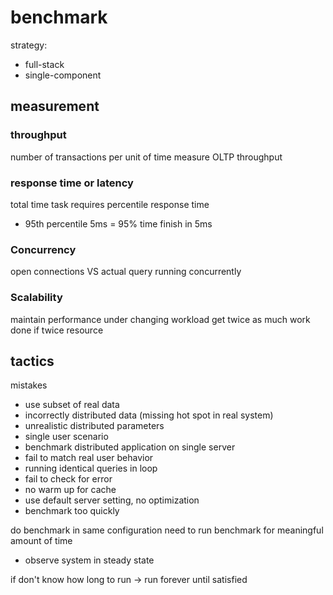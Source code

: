 # benchmark
strategy:
- full-stack
- single-component

## measurement
### throughput
number of transactions per unit of time
measure OLTP throughput

### response time or latency
total time task requires
percentile response time
- 95th percentile 5ms = 95% time finish in 5ms

### Concurrency
open connections VS actual query running concurrently

### Scalability
maintain performance under changing workload
get twice as much work done if twice resource

## tactics
mistakes
- use subset of real data
- incorrectly distributed data (missing hot spot in real system)
- unrealistic distributed parameters
- single user scenario
- benchmark distributed application on single server
- fail to match real user behavior
- running identical queries in loop
- fail to check for error
- no warm up for cache
- use default server setting, no optimization
- benchmark too quickly

do benchmark in same configuration
need to run benchmark for meaningful amount of time
- observe system in steady state

if don't know how long to run -> run forever until satisfied
